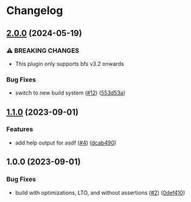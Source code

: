 # Changelog

## [2.0.0](https://github.com/virtualroot/asdf-bfs/compare/v1.1.0...v2.0.0) (2024-05-19)


### ⚠ BREAKING CHANGES

* This plugin only supports bfs v3.2 onwards

### Bug Fixes

* switch to new build system ([#12](https://github.com/virtualroot/asdf-bfs/issues/12)) ([553d53a](https://github.com/virtualroot/asdf-bfs/commit/553d53afac17902021a769447387cedb98a8136d))

## [1.1.0](https://github.com/virtualroot/asdf-bfs/compare/v1.0.0...v1.1.0) (2023-09-01)


### Features

* add help output for asdf ([#4](https://github.com/virtualroot/asdf-bfs/issues/4)) ([dcab490](https://github.com/virtualroot/asdf-bfs/commit/dcab490d6f8879ea3db6c1cc162ed917d89b0e69))

## 1.0.0 (2023-09-01)


### Bug Fixes

* build with optimizations, LTO, and without assertions ([#2](https://github.com/virtualroot/asdf-bfs/issues/2)) ([0def410](https://github.com/virtualroot/asdf-bfs/commit/0def410d2f12e99ea928fed3df9ffc41617103ba))
